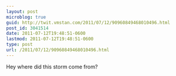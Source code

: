 ```yaml
---
layout: post
microblog: true
guid: http://twit.vmstan.com/2011/07/12/90960849468010496.html
post_id: 3041514
date: 2011-07-12T19:48:51-0600
lastmod: 2011-07-12T19:48:51-0600
type: post
url: /2011/07/12/90960849468010496.html
---
```

Hey where did this storm come from?
